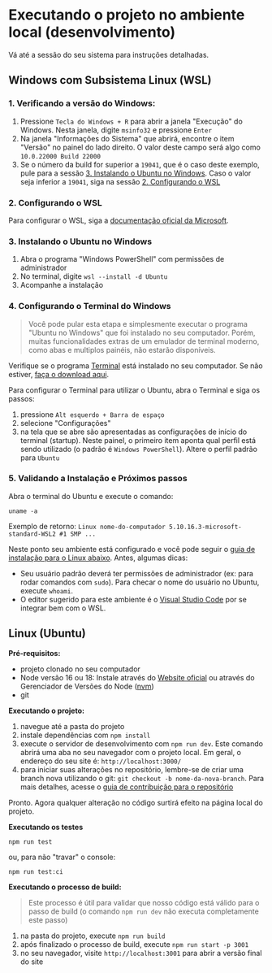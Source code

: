 # Executando o projeto no ambiente local (desenvolvimento)

Vá até a sessão do seu sistema para instruções detalhadas.

## Windows com Subsistema Linux (WSL)

### 1. Verificando a versão do Windows:
1. Pressione `Tecla do Windows + R` para abrir a janela "Execução" do Windows. Nesta janela, digite `msinfo32` e pressione `Enter`
1. Na janela "Informações do Sistema" que abrirá, encontre o item "Versão" no painel do lado direito. O valor deste campo será algo como `10.0.22000 Build 22000`
1. Se o número da build for superior a `19041`, que é o caso deste exemplo, pule para a sessão [3. Instalando o Ubuntu no Windows](#3-instalando-o-ubuntu-no-windows). Caso o valor seja inferior a `19041`, siga na sessão [2. Configurando o WSL](#2-configurando-o-wsl)

### 2. Configurando o WSL

Para configurar o WSL, siga a [documentação oficial da Microsoft](https://docs.microsoft.com/pt-br/windows/wsl/install).

### 3. Instalando o Ubuntu no Windows

1. Abra o programa "Windows PowerShell" com permissões de administrador
1. No terminal, digite `wsl --install -d Ubuntu`
1. Acompanhe a instalação

### 4. Configurando o Terminal do Windows

> Você pode pular esta etapa e simplesmente executar o programa "Ubuntu no Windows" que foi instalado no seu computador. Porém, muitas funcionalidades extras de um emulador de terminal moderno, como abas e multiplos painéis, não estarão disponíveis.

Verifique se o programa [Terminal](https://docs.microsoft.com/pt-br/windows/terminal) está instalado no seu computador. Se não estiver, [faça o download aqui](https://docs.microsoft.com/pt-br/windows/terminal/install).

Para configurar o Terminal para utilizar o Ubuntu, abra o Terminal e siga os passos:
1. pressione `Alt esquerdo + Barra de espaço` 
1. selecione "Configurações" 
1. na tela que se abre são apresentadas as configurações de início do terminal (startup). Neste painel, o primeiro item aponta qual perfil está sendo utilizado (o padrão é `Windows PowerShell`). Altere o perfil padrão para `Ubuntu`

### 5. Validando a Instalação e Próximos passos

Abra o terminal do Ubuntu e execute o comando:
```
uname -a
```
Exemplo de retorno: `Linux nome-do-computador 5.10.16.3-microsoft-standard-WSL2 #1 SMP ...`

Neste ponto seu ambiente está configurado e você pode seguir o [guia de instalação para o Linux abaixo](#linux-ubuntu). Antes, algumas dicas:
- Seu usuário padrão deverá ter permissões de administrador (ex: para rodar comandos com `sudo`). Para checar o nome do usuário no Ubuntu, execute `whoami`.
- O editor sugerido para este ambiente é o [Visual Studio Code](https://code.visualstudio.com/) por se integrar bem com o WSL.

## Linux (Ubuntu)

**Pré-requisitos:**
- projeto clonado no seu computador
- Node versão 16 ou 18: Instale através do [Website oficial](https://nodejs.org/pt-br/) ou através do Gerenciador de Versões do Node ([nvm](https://github.com/nvm-sh/nvm))
- git

**Executando o projeto:**
1. navegue até a pasta do projeto
1. instale dependências com `npm install`
1. execute o servidor de desenvolvimento com `npm run dev`. Este comando abrirá uma aba no seu navegador com o projeto local. Em geral, o endereço do seu site é: `http://localhost:3000/`
1. para iniciar suas alterações no repositório, lembre-se de criar uma branch nova utilizando o git: `git checkout -b nome-da-nova-branch`. Para mais detalhes, acesse o [guia de contribuição para o repositório](./contribui%C3%A7%C3%B5es.md)

Pronto. Agora qualquer alteração no código surtirá efeito na página local do projeto.

**Executando os testes**
```
npm run test
```
ou, para não "travar" o console: 
```
npm run test:ci
```

**Executando o processo de build:**
> Este processo é útil para validar que nosso código está válido para o passo de build (o comando `npm run dev` não executa completamente este passo)

1. na pasta do projeto, execute `npm run build`
1. após finalizado o processo de build, execute `npm run start -p 3001`
1. no seu navegador, visite `http://localhost:3001` para abrir a versão final do site
